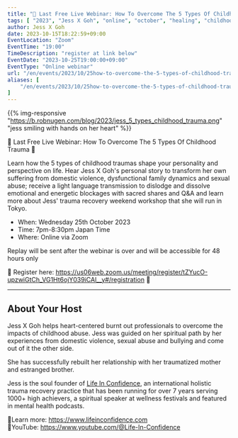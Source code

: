 ```yaml
---
title: "💙 Last Free Live Webinar: How To Overcome The 5 Types Of Childhood Trauma 💙"
tags: [ "2023", "Jess X Goh", "online", "october", "healing", "childhood", "traumas" ]
author: Jess X Goh
date: 2023-10-15T18:22:59+09:00
EventLocation: "Zoom"
EventTime: "19:00"
TimeDescription: "register at link below"
EventDate: "2023-10-25T19:00:00+09:00"
EventType: "Online webinar"
url: "/en/events/2023/10/25how-to-overcome-the-5-types-of-childhood-trauma"
aliases: [
    "/en/events/2023/10/25how-to-overcome-the-5-types-of-childhood-trauma",
]
---
```


{{% img-responsive "https://b.robnugen.com/blog/2023/jess_5_types_childhood_trauma.png" "jess smiling with hands on her heart" %}}

💙 Last Free Live Webinar: How To Overcome The 5 Types Of Childhood Trauma 💙

Learn how the 5 types of childhood traumas shape your personality and perspective on life.
Hear Jess X Goh's personal story to transform her own suffering from domestic violence,
dysfunctional family dynamics and sexual abuse; receive a light language transmission to
dislodge and dissolve emotional and energetic blockages with sacred shares and Q&A and
learn more about Jess' trauma recovery weekend workshop that she will run in Tokyo.

* When: Wednesday 25th October 2023
* Time: 7pm-8:30pm Japan Time
* Where: Online via Zoom

Replay will be sent after the webinar is over and will be accessible for 48 hours only

💙 Register here: https://us06web.zoom.us/meeting/register/tZYucO-upzwiGtCh_VG1Ht6ojY039iCAl__y#/registration 💙

-------

## About Your Host

Jess X Goh helps heart-centered burnt out professionals to
overcome the impacts of childhood abuse.
Jess was guided on her spiritual path by her experiences from domestic violence,
sexual abuse and bullying and come out of it the other side.

She has successfully rebuilt her relationship with her traumatized mother and estranged brother.

Jess is the soul founder of [Life In Confidence](https://www.lifeinconfidence.com),
an international holistic trauma recovery practice that has been running for over
7 years serving 1000+ high achievers, a spiritual speaker at wellness festivals
and featured in mental health podcasts.

🙏Learn more: https://www.lifeinconfidence.com
<br>🌺YouTube: https://www.youtube.com/@Life-In-Confidence
